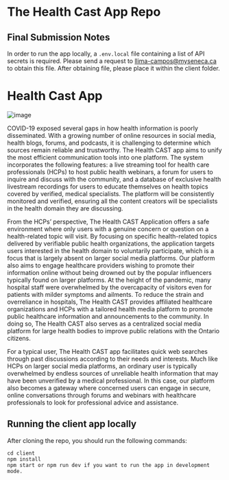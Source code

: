 # The Health Cast App Repo

## Final Submission Notes

In order to run the app locally, a ```.env.local``` file containing a list of API secrets is required. Please send a request to llima-campos@myseneca.ca to obtain this file. After obtaining file, please place it within the client folder.  

# Health Cast App

![image](https://user-images.githubusercontent.com/59520945/182224394-6b477155-2516-4977-94af-d6827edeed6f.png)

COVID-19 exposed several gaps in how health information is poorly disseminated. With a growing number of online resources in social media, health blogs, forums, and podcasts, it is challenging to determine which sources remain reliable and trustworthy. The Health CAST app aims to unify the most efficient communication tools into one platform. The system incorporates the following features: a live streaming tool for health care professionals (HCPs) to host public health webinars, a forum for users to inquire and discuss with the community, and a database of exclusive health livestream recordings for users to educate themselves on health topics covered by verified, medical specialists. The platform will be consistently monitored and verified, ensuring all the content creators will be specialists in the health domain they are discussing. 

From the HCPs’ perspective, The Health CAST Application offers a safe environment where only users with a genuine concern or question on a health-related topic will visit. By focusing on specific health-related topics delivered by verifiable public health organizations, the application targets users interested in the health domain to voluntarily participate, which is a focus that is largely absent on larger social media platforms. Our platform also aims to engage healthcare providers wishing to promote their information online without being drowned out by the popular influencers typically found on larger platforms. 
At the height of the pandemic, many hospital staff were overwhelmed by the overcapacity of visitors even for patients with milder symptoms and ailments. To reduce the strain and overreliance in hospitals, The Health CAST provides affiliated healthcare organizations and HCPs with a tailored health media platform to promote public healthcare information and announcements to the community. In doing so, The Health CAST also serves as a centralized social media platform for large health bodies to improve public relations with the Ontario citizens. 

For a typical user, The Health CAST app facilitates quick web searches through past discussions according to their needs and interests. Much like HCPs on larger social media platforms, an ordinary user is typically overwhelmed by endless sources of unreliable health information that may have been unverified by a medical professional. In this case, our platform also becomes a gateway where concerned users can engage in secure, online conversations through forums and webinars with healthcare professionals to look for professional advice and assistance.

## Running the client app locally

After cloning the repo, you should run the following commands:

```
cd client
npm install
npm start or npm run dev if you want to run the app in development mode.
```
